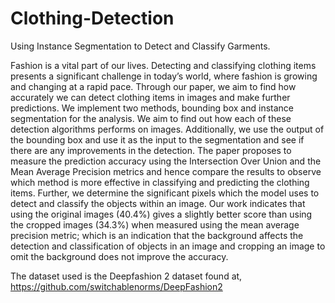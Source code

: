 # Clothing-Detection
Using Instance Segmentation to Detect and Classify Garments.

Fashion is a vital part of our lives. Detecting and
classifying clothing items presents a significant challenge in
today’s world, where fashion is growing and changing at a rapid
pace. Through our paper, we aim to find how accurately we can
detect clothing items in images and make further predictions. We
implement two methods, bounding box and instance segmentation
for the analysis. We aim to find out how each of these detection
algorithms performs on images. Additionally, we use the output
of the bounding box and use it as the input to the segmentation
and see if there are any improvements in the detection. The
paper proposes to measure the prediction accuracy using the
Intersection Over Union and the Mean Average Precision metrics
and hence compare the results to observe which method is more
effective in classifying and predicting the clothing items. Further,
we determine the significant pixels which the model uses to detect
and classify the objects within an image. Our work indicates that
using the original images (40.4%) gives a slightly better score
than using the cropped images (34.3%) when measured using
the mean average precision metric; which is an indication that
the background affects the detection and classification of objects
in an image and cropping an image to omit the background does
not improve the accuracy.


The dataset used is the Deepfashion 2 dataset found at, https://github.com/switchablenorms/DeepFashion2
